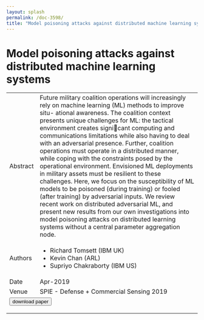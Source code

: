 ```yaml
---
layout: splash
permalink: /doc-3598/
title: "Model poisoning attacks against distributed machine learning systems"
---
```


# Model poisoning attacks against distributed machine learning systems

<table>
    <tbody>
    <tr>
        <td>Abstract</td>
        <td>Future military coalition operations will increasingly rely on machine learning (ML) methods to improve situ- ational awareness. The coalition context presents unique challenges for ML: the tactical environment creates signicant computing and communications limitations while also having to deal with an adversarial presence. Further, coalition operations must operate in a distributed manner, while coping with the constraints posed by the operational environment. Envisioned ML deployments in military assets must be resilient to these challenges. Here, we focus on the susceptibility of ML models to be poisoned (during training) or fooled (after training) by adversarial inputs. We review recent work on distributed adversarial ML, and present new results from our own investigations into model poisoning attacks on distributed learning systems without a central parameter aggregation node.</td>
    </tr>
    <tr>
        <td>Authors</td>
        <td>
            <ul>
                <li>Richard Tomsett (IBM UK)</li>
                <li>Kevin Chan (ARL)</li>
                <li>Supriyo Chakraborty (IBM US)</li>
            </ul>
        </td>
    </tr>
    <tr>
        <td>Date</td>
        <td>Apr-2019</td>
    </tr>
    <tr>
        <td>Venue</td>
        <td>SPIE - Defense + Commercial Sensing 2019</td>
    </tr>
        <tr>
            <td colspan="2">
                <form method="get" action="https://ibm.box.com/v/doc-3598-paper">
                    <button type="submit">download paper</button>
                </form>
            </td>
        </tr>
    </tbody>
</table>
